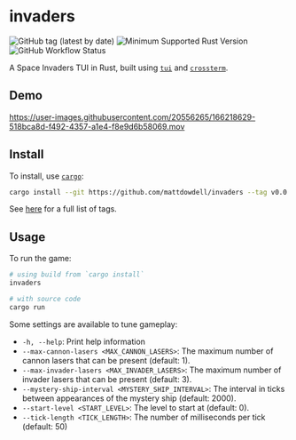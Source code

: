 # invaders

![GitHub tag (latest by date)](https://img.shields.io/github/v/tag/mattdowdell/invaders?label=version&style=for-the-badge)
![Minimum Supported Rust Version](https://img.shields.io/badge/MSRV-V1.64.0-blue?style=for-the-badge)
![GitHub Workflow Status](https://img.shields.io/github/actions/workflow/status/mattdowdell/invaders/continuous-integration.yml?branch=master&style=for-the-badge)

A Space Invaders TUI in Rust, built using [`tui`](https://crates.io/crates/tui) and
[`crossterm`](https://crates.io/crates/crossterm).

## Demo

https://user-images.githubusercontent.com/20556265/166218629-518bca8d-f492-4357-a1e4-f8e9d6b58069.mov

## Install

To install, use [`cargo`](https://doc.rust-lang.org/cargo/getting-started/installation.html):

```sh
cargo install --git https://github.com/mattdowdell/invaders --tag v0.0.2
```

See [here](https://github.com/mattdowdell/invaders/tags) for a full list of tags.

## Usage

To run the game:

```sh
# using build from `cargo install`
invaders

# with source code
cargo run
```

Some settings are available to tune gameplay:

- `-h, --help`: Print help information
- `--max-cannon-lasers <MAX_CANNON_LASERS>`: The maximum number of cannon lasers that can be present
  (default: 1).
- `--max-invader-lasers <MAX_INVADER_LASERS>`: The maximum number of invader lasers that can be
  present (default: 3).
- `--mystery-ship-interval <MYSTERY_SHIP_INTERVAL>`: The interval in ticks between appearances of
  the mystery ship (default: 2000).
- `--start-level <START_LEVEL>`: The level to start at (default: 0).
- `--tick-length <TICK_LENGTH>`: The number of milliseconds per tick (default: 50)
